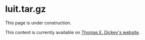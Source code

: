 # luit.tar.gz

This page is under construction.

This content is currently available on [Thomas E. Dickey's website](https://invisible-island.net/datafiles/release/luit.tar.gz).
